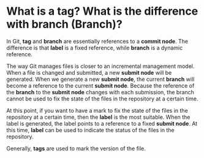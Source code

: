 # What is a tag? What is the difference with branch (Branch)?

In Git, **tag** and **branch** are essentially references to a **commit node**. The difference is that **label** is a fixed reference, while **branch** is a dynamic reference.

The way Git manages files is closer to an incremental management model. When a file is changed and submitted, a new **submit node** will be generated. When we generate a new **submit node**, the current **branch** will become a reference to the current **submit node**. Because the reference of the **branch** to the **submit node** changes with each submission, the branch cannot be used to fix the state of the files in the repository at a certain time.

At this point, if you want to have a mark to fix the state of the files in the repository at a certain time, then the **label** is the most suitable. When the label is generated, the label points to a reference to a fixed **submit node**. At this time, **label** can be used to indicate the status of the files in the repository.

Generally, **tags** are used to mark the version of the file.
